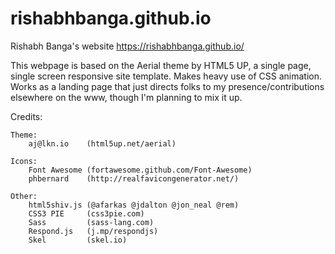 # rishabhbanga.github.io

Rishabh Banga's website https://rishabhbanga.github.io/

This webpage is based on the Aerial theme by HTML5 UP, a single page, single screen responsive site template. Makes heavy use of CSS animation. Works as a landing page that just directs folks to my presence/contributions elsewhere on the www, though I'm planning to mix it up.

Credits:

	Theme:
		aj@lkn.io    (html5up.net/aerial)

	Icons:
		Font Awesome (fortawesome.github.com/Font-Awesome)
		phbernard    (http://realfavicongenerator.net/)

	Other:
		html5shiv.js (@afarkas @jdalton @jon_neal @rem)
		CSS3 PIE     (css3pie.com)
		Sass         (sass-lang.com)
		Respond.js   (j.mp/respondjs)
		Skel         (skel.io)
